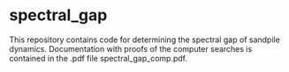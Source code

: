 # spectral_gap
This repository contains code for determining the spectral gap of sandpile dynamics. Documentation with proofs of the computer searches is contained in the .pdf file spectral_gap_comp.pdf. 


